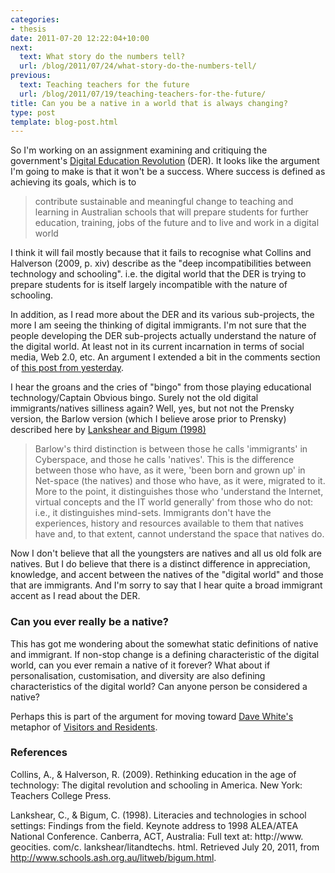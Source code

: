```yaml
---
categories:
- thesis
date: 2011-07-20 12:22:04+10:00
next:
  text: What story do the numbers tell?
  url: /blog/2011/07/24/what-story-do-the-numbers-tell/
previous:
  text: Teaching teachers for the future
  url: /blog/2011/07/19/teaching-teachers-for-the-future/
title: Can you be a native in a world that is always changing?
type: post
template: blog-post.html
---
```

So I'm working on an assignment examining and critiquing the government's [Digital Education Revolution](http://www.deewr.gov.au/Schooling/DigitalEducationRevolution/Pages/default.aspx) (DER). It looks like the argument I'm going to make is that it won't be a success. Where success is defined as achieving its goals, which is to

> contribute sustainable and meaningful change to teaching and learning in Australian schools that will prepare students for further education, training, jobs of the future and to live and work in a digital world

I think it will fail mostly because that it fails to recognise what Collins and Halverson (2009, p. xiv) describe as the "deep incompatibilities between technology and schooling". i.e. the digital world that the DER is trying to prepare students for is itself largely incompatible with the nature of schooling.

In addition, as I read more about the DER and its various sub-projects, the more I am seeing the thinking of digital immigrants. I'm not sure that the people developing the DER sub-projects actually understand the nature of the digital world. At least not in its current incarnation in terms of social media, Web 2.0, etc. An argument I extended a bit in the comments section of [this post from yesterday](/blog/2011/07/19/teaching-teachers-for-the-future/).

I hear the groans and the cries of "bingo" from those playing educational technology/Captain Obvious bingo. Surely not the old digital immigrants/natives silliness again? Well, yes, but not not the Prensky version, the Barlow version (which I believe arose prior to Prensky) described here by [Lankshear and Bigum (1998)](http://www.schools.ash.org.au/litweb/bigum.html)

> Barlow's third distinction is between those he calls 'immigrants' in Cyberspace, and those he calls 'natives'. This is the difference between those who have, as it were, 'been born and grown up' in Net-space (the natives) and those who have, as it were, migrated to it. More to the point, it distinguishes those who 'understand the Internet, virtual concepts and the IT world generally' from those who do not: i.e., it distinguishes mind-sets. Immigrants don't have the experiences, history and resources available to them that natives have and, to that extent, cannot understand the space that natives do.

Now I don't believe that all the youngsters are natives and all us old folk are natives. But I do believe that there is a distinct difference in appreciation, knowledge, and accent between the natives of the "digital world" and those that are immigrants. And I'm sorry to say that I hear quite a broad immigrant accent as I read about the DER.

### Can you ever really be a native?

This has got me wondering about the somewhat static definitions of native and immigrant. If non-stop change is a defining characteristic of the digital world, can you ever remain a native of it forever? What about if personalisation, customisation, and diversity are also defining characteristics of the digital world? Can anyone person be considered a native?

Perhaps this is part of the argument for moving toward [Dave White's](http://twitter.com/#!/daveowhite) metaphor of [Visitors and Residents](http://oupeltglobalblog.com/2011/06/14/not-digital-natives-immigrants-but-visitors-residents/).

### References

Collins, A., & Halverson, R. (2009). Rethinking education in the age of technology: The digital revolution and schooling in America. New York: Teachers College Press.

Lankshear, C., & Bigum, C. (1998). Literacies and technologies in school settings: Findings from the field. Keynote address to 1998 ALEA/ATEA National Conference. Canberra, ACT, Australia: Full text at: http://www. geocities. com/c. lankshear/litandtechs. html. Retrieved July 20, 2011, from http://www.schools.ash.org.au/litweb/bigum.html.